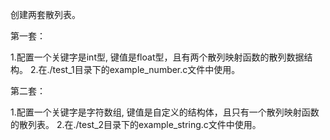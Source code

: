 创建两套散列表。

第一套：

1.配置一个关键字是int型, 键值是float型，且有两个散列映射函数的散列数据结构。
2.在./test_1目录下的example_number.c文件中使用。

第二套：

1.配置一个关键字是字符数组, 键值是自定义的结构体，且只有一个散列映射函数的散列表。
2.在./test_2目录下的example_string.c文件中使用。

